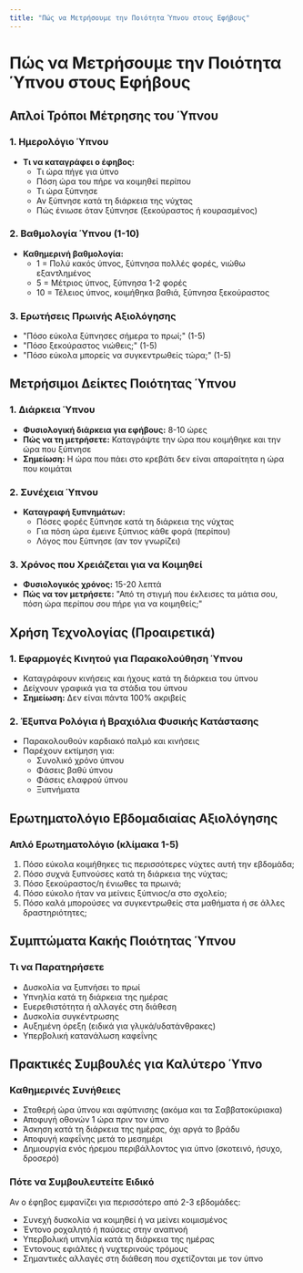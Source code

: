 ```yaml
---
title: "Πώς να Μετρήσουμε την Ποιότητα Ύπνου στους Εφήβους"
---
```


# Πώς να Μετρήσουμε την Ποιότητα Ύπνου στους Εφήβους

## Απλοί Τρόποι Μέτρησης του Ύπνου

### 1. Ημερολόγιο Ύπνου
- **Τι να καταγράφει ο έφηβος:**
  * Τι ώρα πήγε για ύπνο
  * Πόση ώρα του πήρε να κοιμηθεί περίπου
  * Τι ώρα ξύπνησε
  * Αν ξύπνησε κατά τη διάρκεια της νύχτας
  * Πώς ένιωσε όταν ξύπνησε (ξεκούραστος ή κουρασμένος)

### 2. Βαθμολογία Ύπνου (1-10)
- **Καθημερινή βαθμολογία:**
  * 1 = Πολύ κακός ύπνος, ξύπνησα πολλές φορές, νιώθω εξαντλημένος
  * 5 = Μέτριος ύπνος, ξύπνησα 1-2 φορές
  * 10 = Τέλειος ύπνος, κοιμήθηκα βαθιά, ξύπνησα ξεκούραστος

### 3. Ερωτήσεις Πρωινής Αξιολόγησης
- "Πόσο εύκολα ξύπνησες σήμερα το πρωί;" (1-5)
- "Πόσο ξεκούραστος νιώθεις;" (1-5)
- "Πόσο εύκολα μπορείς να συγκεντρωθείς τώρα;" (1-5)

## Μετρήσιμοι Δείκτες Ποιότητας Ύπνου

### 1. Διάρκεια Ύπνου
- **Φυσιολογική διάρκεια για εφήβους:** 8-10 ώρες
- **Πώς να τη μετρήσετε:** Καταγράψτε την ώρα που κοιμήθηκε και την ώρα που ξύπνησε
- **Σημείωση:** Η ώρα που πάει στο κρεβάτι δεν είναι απαραίτητα η ώρα που κοιμάται

### 2. Συνέχεια Ύπνου
- **Καταγραφή ξυπνημάτων:**
  * Πόσες φορές ξύπνησε κατά τη διάρκεια της νύχτας
  * Για πόση ώρα έμεινε ξύπνιος κάθε φορά (περίπου)
  * Λόγος που ξύπνησε (αν τον γνωρίζει)

### 3. Χρόνος που Χρειάζεται για να Κοιμηθεί
- **Φυσιολογικός χρόνος:** 15-20 λεπτά
- **Πώς να τον μετρήσετε:** "Από τη στιγμή που έκλεισες τα μάτια σου, πόση ώρα περίπου σου πήρε για να κοιμηθείς;"

## Χρήση Τεχνολογίας (Προαιρετικά)

### 1. Εφαρμογές Κινητού για Παρακολούθηση Ύπνου
- Καταγράφουν κινήσεις και ήχους κατά τη διάρκεια του ύπνου
- Δείχνουν γραφικά για τα στάδια του ύπνου
- **Σημείωση:** Δεν είναι πάντα 100% ακριβείς

### 2. Έξυπνα Ρολόγια ή Βραχιόλια Φυσικής Κατάστασης
- Παρακολουθούν καρδιακό παλμό και κινήσεις
- Παρέχουν εκτίμηση για:
  * Συνολικό χρόνο ύπνου
  * Φάσεις βαθύ ύπνου
  * Φάσεις ελαφρού ύπνου
  * Ξυπνήματα

## Ερωτηματολόγιο Εβδομαδιαίας Αξιολόγησης

### Απλό Ερωτηματολόγιο (κλίμακα 1-5)
1. Πόσο εύκολα κοιμήθηκες τις περισσότερες νύχτες αυτή την εβδομάδα;
2. Πόσο συχνά ξυπνούσες κατά τη διάρκεια της νύχτας;
3. Πόσο ξεκούραστος/η ένιωθες τα πρωινά;
4. Πόσο εύκολο ήταν να μείνεις ξύπνιος/α στο σχολείο;
5. Πόσο καλά μπορούσες να συγκεντρωθείς στα μαθήματα ή σε άλλες δραστηριότητες;

## Συμπτώματα Κακής Ποιότητας Ύπνου

### Τι να Παρατηρήσετε
- Δυσκολία να ξυπνήσει το πρωί
- Υπνηλία κατά τη διάρκεια της ημέρας
- Ευερεθιστότητα ή αλλαγές στη διάθεση
- Δυσκολία συγκέντρωσης
- Αυξημένη όρεξη (ειδικά για γλυκά/υδατάνθρακες)
- Υπερβολική κατανάλωση καφεΐνης

## Πρακτικές Συμβουλές για Καλύτερο Ύπνο

### Καθημερινές Συνήθειες
- Σταθερή ώρα ύπνου και αφύπνισης (ακόμα και τα Σαββατοκύριακα)
- Αποφυγή οθονών 1 ώρα πριν τον ύπνο
- Άσκηση κατά τη διάρκεια της ημέρας, όχι αργά το βράδυ
- Αποφυγή καφεΐνης μετά το μεσημέρι
- Δημιουργία ενός ήρεμου περιβάλλοντος για ύπνο (σκοτεινό, ήσυχο, δροσερό)

### Πότε να Συμβουλευτείτε Ειδικό
Αν ο έφηβος εμφανίζει για περισσότερο από 2-3 εβδομάδες:
- Συνεχή δυσκολία να κοιμηθεί ή να μείνει κοιμισμένος
- Έντονο ροχαλητό ή παύσεις στην αναπνοή
- Υπερβολική υπνηλία κατά τη διάρκεια της ημέρας
- Έντονους εφιάλτες ή νυχτερινούς τρόμους
- Σημαντικές αλλαγές στη διάθεση που σχετίζονται με τον ύπνο
